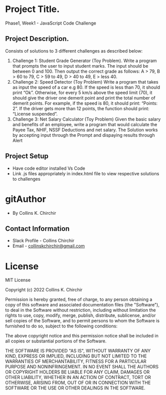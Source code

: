 # Project Title.
Phase1, Week1 - JavaScript Code Challenge

## Project Description.
Consists of solutions to 3 different challenges as described below:
1. Challenge 1: Student Grade Generator (Toy Problem).
Write a program that prompts the user to input student marks. The input should be between 0 and 100. Then output the correct grade as follows: A > 79, B > 60 to 79, C > 59 to 49, D > 40 to 49, E > less 40. 
2. Challenge 2: Speed Detector (Toy Problem)
Write a program that takes as input the speed of a car e.g 80. If the speed is less than 70, it should print “Ok”. Otherwise, for every 5 km/s above the speed limit (70), it should give the driver one demerit point and print the total number of demerit points.
For example, if the speed is 80, it should print: “Points: 2”. If the driver gets more than 12 points, the function should print: “License suspended”. 
3. Challenge 3: Net Salary Calculator (Toy Problem)
Given the basic salary and benefits of an employee, write a program that would calculate the Payee Tax, NHIF, NSSF Deductions and net salary.
The Solution works by accepting input through the Prompt and dispaying results through Alert 

## Project Setup
* Have code editor installed Vs Code
* Link .js files appropriately in index.html file to view respective solutions to challenges

# gitAuthor
* By Collins K. Chirchir
## Contact Information
* Slack Profile - Collins Chirchir
* Email - collinskchirchir@gmail.com

# License
MIT License

Copyright (c) 2022 Collins K. Chirchir

Permission is hereby granted, free of charge, to any person obtaining a copy of this software and associated documentation files (the "Software"), to deal in the Software without restriction, including without limitation the rights to use, copy, modify, merge, publish, distribute, sublicense, and/or sell copies of the Software, and to permit persons to whom the Software is furnished to do so, subject to the following conditions:

The above copyright notice and this permission notice shall be included in all copies or substantial portions of the Software.

THE SOFTWARE IS PROVIDED "AS IS", WITHOUT WARRANTY OF ANY KIND, EXPRESS OR IMPLIED, INCLUDING BUT NOT LIMITED TO THE WARRANTIES OF MERCHANTABILITY, FITNESS FOR A PARTICULAR PURPOSE AND NONINFRINGEMENT. IN NO EVENT SHALL THE AUTHORS OR COPYRIGHT HOLDERS BE LIABLE FOR ANY CLAIM, DAMAGES OR OTHER LIABILITY, WHETHER IN AN ACTION OF CONTRACT, TORT OR OTHERWISE, ARISING FROM, OUT OF OR IN CONNECTION WITH THE SOFTWARE OR THE USE OR OTHER DEALINGS IN THE SOFTWARE.
